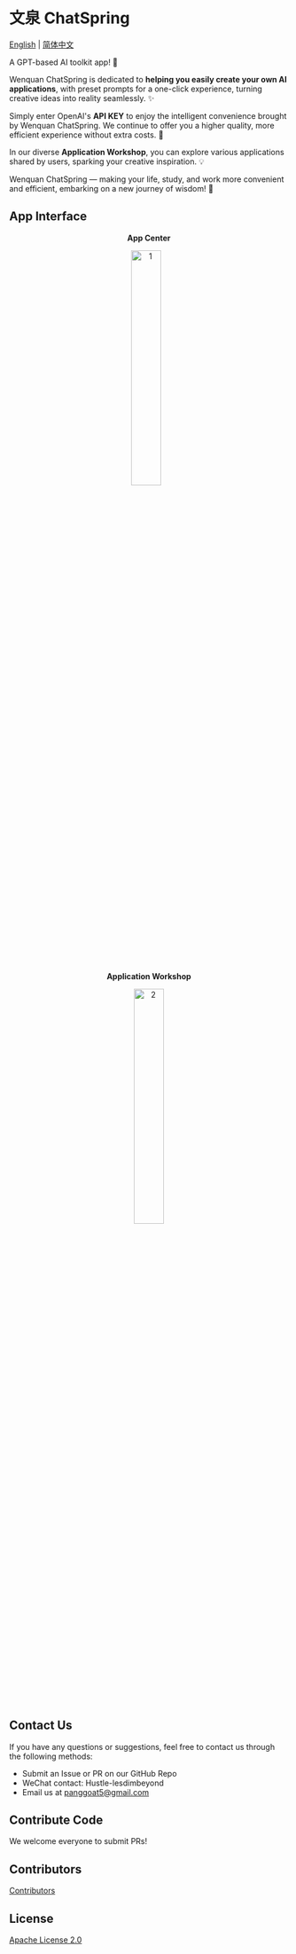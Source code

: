 # 文泉 ChatSpring
[English](README.md) | [简体中文](README_zh.md)

A GPT-based AI toolkit app! 🚀

Wenquan ChatSpring is dedicated to **helping you easily create your own AI applications**, with preset prompts for a one-click experience, turning creative ideas into reality seamlessly. ✨

Simply enter OpenAI's **API KEY** to enjoy the intelligent convenience brought by Wenquan ChatSpring. We continue to offer you a higher quality, more efficient experience without extra costs. 🎉

In our diverse **Application Workshop**, you can explore various applications shared by users, sparking your creative inspiration. 💡

Wenquan ChatSpring — making your life, study, and work more convenient and efficient, embarking on a new journey of wisdom! 🌟

## App Interface
<div align="center">
  <p><strong>App Center</strong></p>
  <img src="README.assets/1.jpg" alt="1" width="33%" style="margin-right: 2%;" />
  <p><strong>Application Workshop</strong></p>
  <img src="README.assets/2.jpg" alt="2" width="33%" />
</div>

## Contact Us
If you have any questions or suggestions, feel free to contact us through the following methods:
- Submit an Issue or PR on our GitHub Repo
- WeChat contact: Hustle-lesdimbeyond
- Email us at panggoat5@gmail.com

## Contribute Code
We welcome everyone to submit PRs!

## Contributors

[Contributors](https://github.com/Goat11/ChatSpring/graphs/contributors)

## License

[Apache License 2.0](https://www.apache.org/licenses/LICENSE-2.0)
